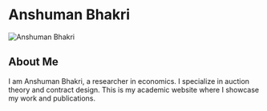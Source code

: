 # Anshuman Bhakri

![Anshuman Bhakri](images/profile-picture.jpg)

## About Me
I am Anshuman Bhakri, a researcher in economics. I specialize in auction theory and contract design. This is my academic website where I showcase my work and publications.
